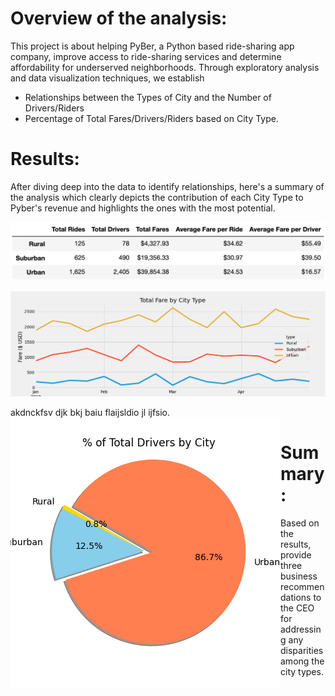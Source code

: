 # Overview of the analysis: 
  This project is about helping PyBer, a Python based ride-sharing app company, improve access to ride-sharing services and determine affordability for underserved neighborhoods. Through exploratory analysis and data visualization techniques, we establish  
  * Relationships between the Types of City and the Number of Drivers/Riders 
  * Percentage of Total Fares/Drivers/Riders based on City Type.

# Results: 
  After diving deep into the data to identify relationships, here's a summary of the analysis which clearly depicts the contribution of each City Type to Pyber's revenue and highlights the ones with the most potential.
  
  <p><img src="https://github.com/yazhcodes/PyBer_Analysis/blob/main/Resources/Summary%20Dataframe.png"></p>
  
  
  <p><img src="https://github.com/yazhcodes/PyBer_Analysis/blob/main/Resources/PyBer_fare_summary.png"></p>
  
  akdnckfsv djk bkj baiu flaijsldio jl ijfsio. <img src="https://github.com/yazhcodes/PyBer_Analysis/blob/main/Resources/Fig7.png" style="float: left;">

# Summary: 
  Based on the results, provide three business recommendations to the CEO for addressing any disparities among the city types.
